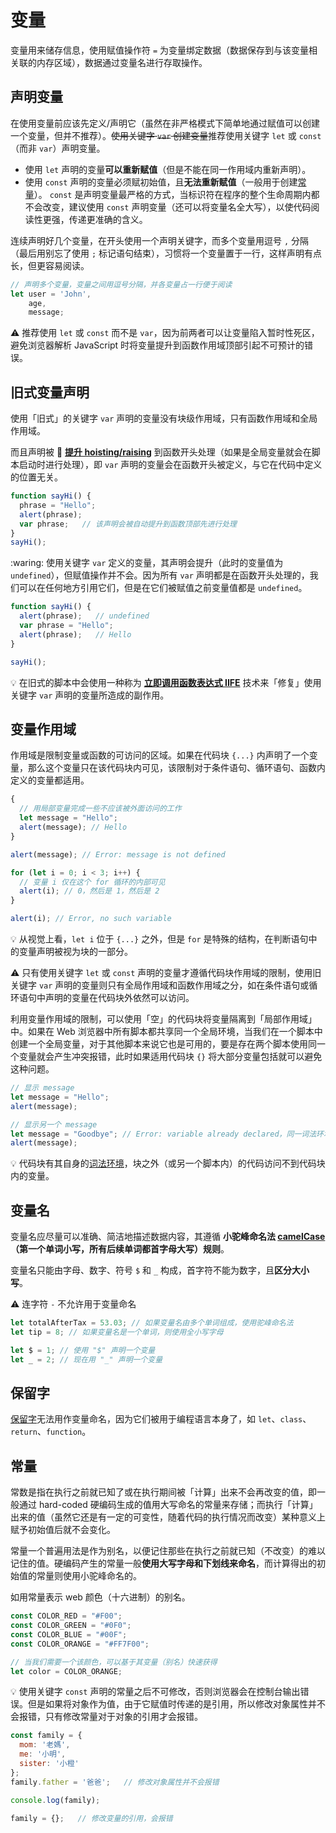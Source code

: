 # 变量
变量用来储存信息，使用赋值操作符 `=` 为变量绑定数据（数据保存到与该变量相关联的内存区域），数据通过变量名进行存取操作。

## 声明变量
在使用变量前应该先定义/声明它（虽然在非严格模式下简单地通过赋值可以创建一个变量，但并不推荐）。~~使用关键字 `var` 创建变量~~推荐使用关键字 `let` 或 `const` （而非 `var`）声明变量。

* 使用 `let` 声明的变量**可以重新赋值**（但是不能在同一作用域内重新声明）。
* 使用 `const` 声明的变量必须赋初始值，且**无法重新赋值**（一般用于创建[常量](#常量)）。 `const` 是声明变量最严格的方式，当标识符在程序的整个生命周期内都不会改变，建议使用 `const` 声明变量（还可以将变量名全大写），以使代码阅读性更强，传递更准确的含义。

连续声明好几个变量，在开头使用一个声明关键字，而多个变量用逗号 `,` 分隔（最后用别忘了使用 `;` 标记语句结束），习惯将一个变量置于一行，这样声明有点长，但更容易阅读。

```js
// 声明多个变量，变量之间用逗号分隔，并各变量占一行便于阅读
let user = 'John',
    age,
    message;
```

 :warning: 推荐使用 `let` 或 `const` 而不是 `var`，因为前两者可以让变量陷入暂时性死区，避免浏览器解析 JavaScript 时将变量提升到函数作用域顶部引起不可预计的错误。

## 旧式变量声明
使用「旧式」的关键字 `var` 声明的变量没有块级作用域，只有函数作用域和全局作用域。

而且声明被 :cinema: **[提升 hoisting/raising](https://www.jianguoyun.com/p/Dab9nV0QjNDGBxiL--AD)** 到函数开头处理（如果是全局变量就会在脚本启动时进行处理），即 `var` 声明的变量会在函数开头被定义，与它在代码中定义的位置无关。

```js
function sayHi() {
  phrase = "Hello";
  alert(phrase);
  var phrase;   // 该声明会被自动提升到函数顶部先进行处理
}
sayHi();
```

:waring: 使用关键字 `var` 定义的变量，其声明会提升（此时的变量值为 `undefined`），但赋值操作并不会。因为所有 `var` 声明都是在函数开头处理的，我们可以在任何地方引用它们，但是在它们被赋值之前变量值都是 `undefined`。

```js
function sayHi() {
  alert(phrase);   // undefined
  var phrase = "Hello";
  alert(phrase);   // Hello
}

sayHi();
```

:bulb: 在旧式的脚本中会使用一种称为 **[立即调用函数表达式 IIFE](函数.md#立即调用函数表达式)** 技术来「修复」使用关键字 `var` 声明的变量所造成的副作用。

## 变量作用域
作用域是限制变量或函数的可访问的区域。如果在代码块 `{...}` 内声明了一个变量，那么这个变量只在该代码块内可见，该限制对于条件语句、循环语句、函数内定义的变量都适用。

```js
{
  // 用局部变量完成一些不应该被外面访问的工作
  let message = "Hello";
  alert(message); // Hello
}

alert(message); // Error: message is not defined

for (let i = 0; i < 3; i++) {
  // 变量 i 仅在这个 for 循环的内部可见
  alert(i); // 0，然后是 1，然后是 2
}

alert(i); // Error, no such variable
```

:bulb: 从视觉上看，`let i` 位于 `{...}` 之外，但是 `for` 是特殊的结构，在判断语句中的变量声明被视为块的一部分。

:warning: 只有使用关键字 `let` 或 `const` 声明的变量才遵循代码块作用域的限制，使用旧关键字 `var` 声明的变量则只有全局作用域和函数作用域之分，如在条件语句或循环语句中声明的变量在代码块外依然可以访问。

利用变量作用域的限制，可以使用「空」的代码块将变量隔离到「局部作用域」中。如果在 Web 浏览器中所有脚本都共享同一个全局环境，当我们在一个脚本中创建一个全局变量，对于其他脚本来说它也是可用的，要是存在两个脚本使用同一个变量就会产生冲突报错，此时如果适用代码块 `{}` 将大部分变量包括就可以避免这种问题。

```js
// 显示 message
let message = "Hello";
alert(message);

// 显示另一个 message
let message = "Goodbye"; // Error: variable already declared，同一词法环境中不可对同一变量进行两次声明
alert(message);
```

:bulb: 代码块有其自身的[词法环境](https://zh.javascript.info/closure#ci-fa-huan-jing)，块之外（或另一个脚本内）的代码访问不到代码块内的变量。

## 变量名
变量名应尽量可以准确、简洁地描述数据内容，其遵循 **小驼峰命名法 [camelCase](https://zh.wikipedia.org/wiki/%E9%A7%9D%E5%B3%B0%E5%BC%8F%E5%A4%A7%E5%B0%8F%E5%AF%AB)（第一个单词小写，所有后续单词都首字母大写）规则**。

变量名只能由字母、数字、符号 `$` 和 `_` 构成，首字符不能为数字，且**区分大小写**。

:warning: 连字符 `-` 不允许用于变量命名

```javascript
let totalAfterTax = 53.03; // 如果变量名由多个单词组成，使用驼峰命名法
let tip = 8; // 如果变量名是一个单词，则使用全小写字母

let $ = 1; // 使用 "$" 声明一个变量
let _ = 2; // 现在用 "_" 声明一个变量
```

## 保留字
[保留字](https://developer.mozilla.org/zh-CN/docs/Web/JavaScript/Reference/Lexical_grammar#ECMAScript_6_%E4%B8%AD%E7%9A%84%E4%BF%9D%E7%95%99%E5%85%B3%E9%94%AE%E5%AD%97)无法用作变量命名，因为它们被用于编程语言本身了，如 `let`、`class`、`return`、`function`。


## 常量
常数是指在执行之前就已知了或在执行期间被「计算」出来不会再改变的值，即一般通过 hard-coded  硬编码生成的值用大写命名的常量来存储；而执行「计算」出来的值（虽然它还是有一定的可变性，随着代码的执行情况而改变）某种意义上赋予初始值后就不会变化。

常量一个普遍用法是作为别名，以便记住那些在执行之前就已知（不改变）的难以记住的值。硬编码产生的常量一般**使用大写字母和下划线来命名**，而计算得出的初始值的常量则使用小驼峰命名的。

如用常量表示 web 颜色（十六进制）的别名。

```js
const COLOR_RED = "#F00";
const COLOR_GREEN = "#0F0";
const COLOR_BLUE = "#00F";
const COLOR_ORANGE = "#FF7F00";

// 当我们需要一个该颜色，可以基于其变量（别名）快速获得
let color = COLOR_ORANGE;
```

:bulb: 使用关键字 `const` 声明的常量之后不可修改，否则浏览器会在控制台输出错误。但是如果将对象作为值，由于它赋值时传递的是引用，所以修改对象属性并不会报错，只有修改常量对于对象的引用才会报错。

```js
const family = {
  mom: '老媽',
  me: '小明',
  sister: '小橙'
};
family.father = '爸爸';   // 修改对象属性并不会报错

console.log(family);

family = {};   // 修改变量的引用，会报错
```